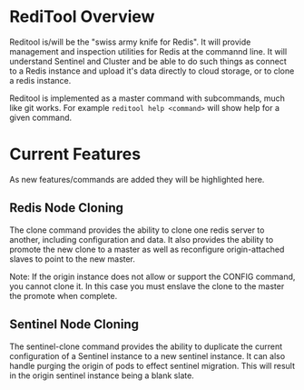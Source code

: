 # RediTool Overview

Reditool is/will be the "swiss army knife for Redis". It will provide
management and inspection utilities for Redis at the commannd line. It
will understand Sentinel and Cluster and be able to do such things as
connect to a Redis instance and upload it's data directly to cloud
storage, or to clone a redis instance.

Reditool is implemented as a master command with subcommands, much like git
works. For example `reditool help <command>` will show help for a given
command.


# Current Features

As new features/commands are added they will be highlighted here.

## Redis Node Cloning

The clone command provides the ability to clone one redis server to another,
including configuration and data. It also provides the ability to promote the
new clone to a master as well as reconfigure origin-attached slaves to point to
the new master.

Note: If the origin instance does not allow or support the CONFIG
command, you cannot clone it. In this case you must enslave the clone to
the master the promote when complete.

## Sentinel Node Cloning

The sentinel-clone command provides the ability to duplicate the current
configuration of a Sentinel instance to a new sentinel instance. It can also
handle purging the origin of pods to effect sentinel migration. This will
result in the origin sentinel instance being a blank slate.

